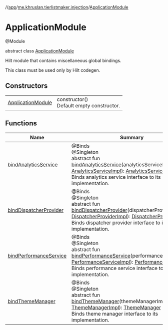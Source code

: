 //[app](../../../index.md)/[me.khruslan.tierlistmaker.injection](../index.md)/[ApplicationModule](index.md)

# ApplicationModule

@Module

abstract class [ApplicationModule](index.md)

Hilt module that contains miscellaneous global bindings.

This class must be used only by Hilt codegen.

## Constructors

| | |
|---|---|
| [ApplicationModule](-application-module.md) | constructor()<br>Default empty constructor. |

## Functions

| Name | Summary |
|---|---|
| [bindAnalyticsService](bind-analytics-service.md) | @Binds<br>@Singleton<br>abstract fun [bindAnalyticsService](bind-analytics-service.md)(analyticsServiceImpl: [AnalyticsServiceImpl](../../me.khruslan.tierlistmaker.util.analytics/-analytics-service-impl/index.md)): [AnalyticsService](../../me.khruslan.tierlistmaker.util.analytics/-analytics-service/index.md)<br>Binds analytics service interface to its implementation. |
| [bindDispatcherProvider](bind-dispatcher-provider.md) | @Binds<br>@Singleton<br>abstract fun [bindDispatcherProvider](bind-dispatcher-provider.md)(dispatcherProviderImpl: [DispatcherProviderImpl](../../me.khruslan.tierlistmaker.data.providers.dispatchers/-dispatcher-provider-impl/index.md)): [DispatcherProvider](../../me.khruslan.tierlistmaker.data.providers.dispatchers/-dispatcher-provider/index.md)<br>Binds dispatcher provider interface to its implementation. |
| [bindPerformanceService](bind-performance-service.md) | @Binds<br>@Singleton<br>abstract fun [bindPerformanceService](bind-performance-service.md)(performanceServiceImpl: [PerformanceServiceImpl](../../me.khruslan.tierlistmaker.util.performance/-performance-service-impl/index.md)): [PerformanceService](../../me.khruslan.tierlistmaker.util.performance/-performance-service/index.md)<br>Binds performance service interface to its implementation. |
| [bindThemeManager](bind-theme-manager.md) | @Binds<br>@Singleton<br>abstract fun [bindThemeManager](bind-theme-manager.md)(themeManagerImpl: [ThemeManagerImpl](../../me.khruslan.tierlistmaker.presentation.utils.theme/-theme-manager-impl/index.md)): [ThemeManager](../../me.khruslan.tierlistmaker.presentation.utils.theme/-theme-manager/index.md)<br>Binds theme manager interface to its implementation. |
